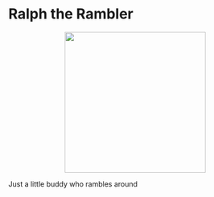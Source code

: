 # Ralph the Rambler

<p align="center">
  <img src="https://github.com/jgait/ralph_the_rambler/assets/70823575/5fdb9ebc-52f2-4bbd-b798-3d919569e8a0" width="280" >
</p>

Just a little buddy who rambles around

